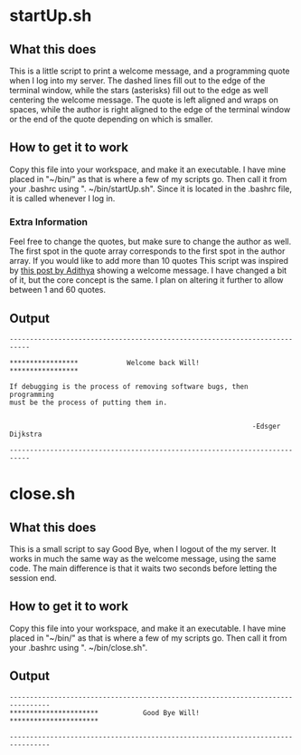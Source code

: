 # startUp.sh
## What this does
This is a little script to print a welcome message, and a programming quote when I log into my server. The dashed lines fill out to the edge of the terminal window, while the stars (asterisks) fill out to the edge as well centering the welcome message. The quote is left aligned and wraps on spaces, while the author is right aligned to the edge of the terminal window or the end of the quote depending on which is smaller.
## How to get it to work
Copy this file into your workspace, and make it an executable. I have mine placed in "~/bin/" as that is where a few of my scripts go. Then call it from your .bashrc using ". ~/bin/startUp.sh". 
Since it is located in the .bashrc file, it is called whenever I log in.
### Extra Information
Feel free to change the quotes, but make sure to change the author as well. The first spot in the quote array corresponds to the first spot in the author array. If you would like to add more than 10 quotes 
This script was inspired by [this post by Adithya](https://www.quora.com/What-is-the-most-interesting-shell-script-you-have-ever-written) showing a welcome message. I have changed a bit of it, but the core concept is the same. I plan on altering it further to allow between 1 and 60 quotes.
## Output
```text
---------------------------------------------------------------------------

*****************            Welcome back Will!           *****************

If debugging is the process of removing software bugs, then programming
must be the process of putting them in.
                                                           
   
                                                            -Edsger Dijkstra
                                                           
---------------------------------------------------------------------------
```
# close.sh
## What this does
This is a small script to say Good Bye, when I logout of the my server. It works in much the same way as the welcome message, using the same code. The main difference is that it waits two seconds before letting the session end.
## How to get it to work
Copy this file into your workspace, and make it an executable. I have mine placed in "~/bin/" as that is where a few of my scripts go. Then call it from your .bashrc using ". ~/bin/close.sh". 
## Output
```text
--------------------------------------------------------------------------------
**********************           Good Bye Will!           **********************

--------------------------------------------------------------------------------
```
